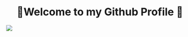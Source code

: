 <h1 text-decoration=none align="center">🌇Welcome to my Github Profile 🌆</h1>
<img src="https://user-images.githubusercontent.com/74038190/212284100-561aa473-3905-4a80-b561-0d28506553ee.gif"></img>

